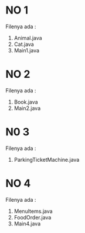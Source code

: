 # NO 1

Filenya ada :
1. Animal.java
2. Cat.java
3. Main1.java

# NO 2

Filenya ada :
1. Book.java
2. Main2.java

# N0 3

Filenya ada :
1. ParkingTicketMachine.java

# NO 4

Filenya ada :
1. MenuItems.java
2. FoodOrder.java
3. Main4.java
